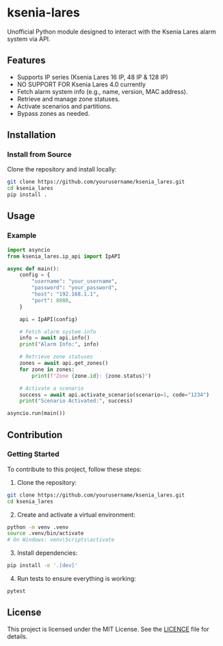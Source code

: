 # ksenia-lares
Unofficial Python module designed to interact with the Ksenia Lares alarm system via API. 

## Features
- Supports IP series (Ksenia Lares 16 IP, 48 IP & 128 IP)
- NO SUPPORT FOR Ksenia Lares 4.0 currently
- Fetch alarm system info (e.g., name, version, MAC address).
- Retrieve and manage zone statuses.
- Activate scenarios and partitions.
- Bypass zones as needed.

## Installation
### Install from Source

Clone the repository and install locally:

```bash
git clone https://github.com/yourusername/ksenia_lares.git
cd ksenia_lares
pip install .
```

## Usage
### Example

```python
import asyncio
from ksenia_lares.ip_api import IpAPI

async def main():
    config = {
        "username": "your_username",
        "password": "your_password",
        "host": "192.168.1.1",
        "port": 8080,
    }

    api = IpAPI(config)

    # Fetch alarm system info
    info = await api.info()
    print("Alarm Info:", info)

    # Retrieve zone statuses
    zones = await api.get_zones()
    for zone in zones:
        print(f"Zone {zone.id}: {zone.status}")

    # Activate a scenario
    success = await api.activate_scenario(scenario=1, code="1234")
    print("Scenario Activated:", success)

asyncio.run(main())
```

## Contribution
### Getting Started
To contribute to this project, follow these steps:

1. Clone the repository:
```bash
git clone https://github.com/yourusername/ksenia_lares.git
cd ksenia_lares
```
2. Create and activate a virtual environment:
```bash
python -m venv .venv
source .venv/bin/activate  
# On Windows: venv\Scripts\activate
```
3. Install dependencies:
```bash
pip install -e '.[dev]'
```
4. Run tests to ensure everything is working:
```bash
pytest
```

## License
This project is licensed under the MIT License. See the [LICENCE](LICENSE) file for details.